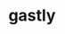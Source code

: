 ---
id: 92
title: gastly
types: [ghost,poison]
image: https://raw.githubusercontent.com/PokeAPI/sprites/master/sprites/pokemon/92.png
---
